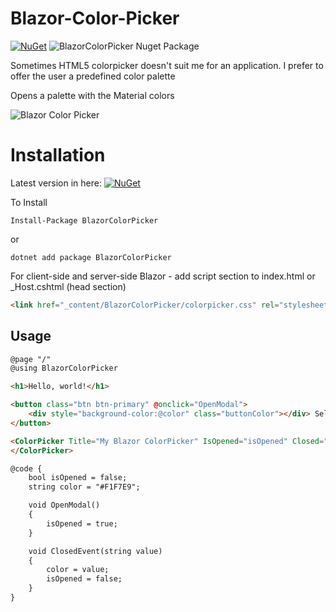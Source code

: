 # Blazor-Color-Picker
[![NuGet](https://img.shields.io/nuget/v/BlazorColorPicker.svg)](https://www.nuget.org/packages/BlazorColorPicker/) ![BlazorColorPicker Nuget Package](https://img.shields.io/nuget/dt/BlazorColorPicker)

Sometimes HTML5 colorpicker doesn't suit me for an application. I prefer to offer the user a predefined color palette

Opens a palette with the Material colors

![Blazor Color Picker](https://github.com/tossnet/Blazor-Color-Picker/blob/master/BlazorColorPicker.gif)


# Installation
Latest version in here: [![NuGet](https://img.shields.io/nuget/v/BlazorColorPicker.svg)](https://www.nuget.org/packages/BlazorColorPicker/)

To Install

```
Install-Package BlazorColorPicker
```
or
```
dotnet add package BlazorColorPicker
```
For client-side and server-side Blazor - add script section to index.html or _Host.cshtml (head section)

```html
<link href="_content/BlazorColorPicker/colorpicker.css" rel="stylesheet" />
```

## Usage

```html
@page "/"
@using BlazorColorPicker

<h1>Hello, world!</h1>

<button class="btn btn-primary" @onclick="OpenModal">
    <div style="background-color:@color" class="buttonColor"></div> Select a Color
</button>

<ColorPicker Title="My Blazor ColorPicker" IsOpened="isOpened" Closed="ClosedEvent" MyColor="@color">
</ColorPicker>

@code {
    bool isOpened = false;
    string color = "#F1F7E9";

    void OpenModal()
    {
        isOpened = true;
    }

    void ClosedEvent(string value)
    {
        color = value;
        isOpened = false;
    }
}
```
